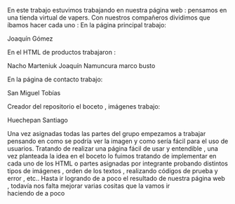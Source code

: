 En este trabajo estuvimos trabajando en nuestra página web : 
pensamos en una tienda virtual de vapers.
Con nuestros compañeros dividimos que íbamos hacer cada uno :
En la página principal trabajo:

Joaquín Gómez 

En el HTML de productos trabajaron :

Nacho Marteniuk
Joaquín Namuncura 
marco busto 

En la página de contacto trabajo:

San Miguel Tobías 

Creador del repositorio el boceto , imágenes trabajo:

Huechepan Santiago 



Una vez asignadas todas las partes del grupo empezamos a trabajar pensando en como se podría ver la imagen y como sería fácil para el uso de usuarios.
Tratando de realizar  una página fácil  de usar y entendible , una vez planteada la idea en el boceto lo fuimos tratando  de implementar en cada uno de los HTML o partes asignadas por integrante probando distintos tipos de imágenes , orden de los textos , realizando códigos de prueba y error , etc.. 
Hasta ir logrando de a poco el resultado de nuestra página web , todavía nos  falta mejorar varias cositas que la vamos ir haciendo de a poco
